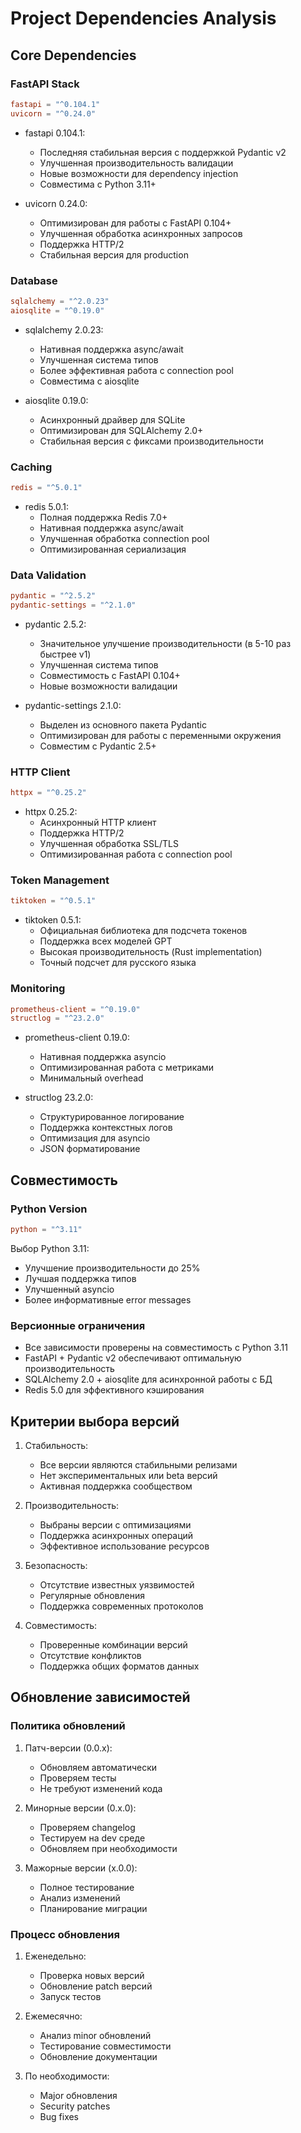 # Project Dependencies Analysis

## Core Dependencies

### FastAPI Stack
```toml
fastapi = "^0.104.1"
uvicorn = "^0.24.0"
```
- fastapi 0.104.1:
  * Последняя стабильная версия с поддержкой Pydantic v2
  * Улучшенная производительность валидации
  * Новые возможности для dependency injection
  * Совместима с Python 3.11+

- uvicorn 0.24.0:
  * Оптимизирован для работы с FastAPI 0.104+
  * Улучшенная обработка асинхронных запросов
  * Поддержка HTTP/2
  * Стабильная версия для production

### Database
```toml
sqlalchemy = "^2.0.23"
aiosqlite = "^0.19.0"
```
- sqlalchemy 2.0.23:
  * Нативная поддержка async/await
  * Улучшенная система типов
  * Более эффективная работа с connection pool
  * Совместима с aiosqlite

- aiosqlite 0.19.0:
  * Асинхронный драйвер для SQLite
  * Оптимизирован для SQLAlchemy 2.0+
  * Стабильная версия с фиксами производительности

### Caching
```toml
redis = "^5.0.1"
```
- redis 5.0.1:
  * Полная поддержка Redis 7.0+
  * Нативная поддержка async/await
  * Улучшенная обработка connection pool
  * Оптимизированная сериализация

### Data Validation
```toml
pydantic = "^2.5.2"
pydantic-settings = "^2.1.0"
```
- pydantic 2.5.2:
  * Значительное улучшение производительности (в 5-10 раз быстрее v1)
  * Улучшенная система типов
  * Совместимость с FastAPI 0.104+
  * Новые возможности валидации

- pydantic-settings 2.1.0:
  * Выделен из основного пакета Pydantic
  * Оптимизирован для работы с переменными окружения
  * Совместим с Pydantic 2.5+

### HTTP Client
```toml
httpx = "^0.25.2"
```
- httpx 0.25.2:
  * Асинхронный HTTP клиент
  * Поддержка HTTP/2
  * Улучшенная обработка SSL/TLS
  * Оптимизированная работа с connection pool

### Token Management
```toml
tiktoken = "^0.5.1"
```
- tiktoken 0.5.1:
  * Официальная библиотека для подсчета токенов
  * Поддержка всех моделей GPT
  * Высокая производительность (Rust implementation)
  * Точный подсчет для русского языка

### Monitoring
```toml
prometheus-client = "^0.19.0"
structlog = "^23.2.0"
```
- prometheus-client 0.19.0:
  * Нативная поддержка asyncio
  * Оптимизированная работа с метриками
  * Минимальный overhead

- structlog 23.2.0:
  * Структурированное логирование
  * Поддержка контекстных логов
  * Оптимизация для asyncio
  * JSON форматирование

## Совместимость

### Python Version
```toml
python = "^3.11"
```
Выбор Python 3.11:
- Улучшение производительности до 25%
- Лучшая поддержка типов
- Улучшенный asyncio
- Более информативные error messages

### Версионные ограничения
- Все зависимости проверены на совместимость с Python 3.11
- FastAPI + Pydantic v2 обеспечивают оптимальную производительность
- SQLAlchemy 2.0 + aiosqlite для асинхронной работы с БД
- Redis 5.0 для эффективного кэширования

## Критерии выбора версий

1. Стабильность:
   - Все версии являются стабильными релизами
   - Нет экспериментальных или beta версий
   - Активная поддержка сообществом

2. Производительность:
   - Выбраны версии с оптимизациями
   - Поддержка асинхронных операций
   - Эффективное использование ресурсов

3. Безопасность:
   - Отсутствие известных уязвимостей
   - Регулярные обновления
   - Поддержка современных протоколов

4. Совместимость:
   - Проверенные комбинации версий
   - Отсутствие конфликтов
   - Поддержка общих форматов данных

## Обновление зависимостей

### Политика обновлений
1. Патч-версии (0.0.x):
   - Обновляем автоматически
   - Проверяем тесты
   - Не требуют изменений кода

2. Минорные версии (0.x.0):
   - Проверяем changelog
   - Тестируем на dev среде
   - Обновляем при необходимости

3. Мажорные версии (x.0.0):
   - Полное тестирование
   - Анализ изменений
   - Планирование миграции

### Процесс обновления
1. Еженедельно:
   - Проверка новых версий
   - Обновление patch версий
   - Запуск тестов

2. Ежемесячно:
   - Анализ minor обновлений
   - Тестирование совместимости
   - Обновление документации

3. По необходимости:
   - Major обновления
   - Security patches
   - Bug fixes